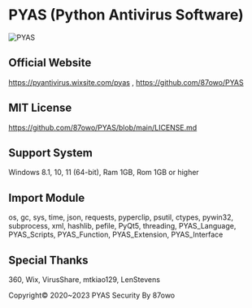 # PYAS (Python Antivirus Software)
![PYAS](https://github.com/87owo/PYAS/assets/85057800/46f46cf0-dbf3-4a33-b28d-234f610f1a07)

## Official Website
https://pyantivirus.wixsite.com/pyas , 
https://github.com/87owo/PYAS

## MIT License
https://github.com/87owo/PYAS/blob/main/LICENSE.md

## Support System
Windows 8.1, 10, 11 (64-bit), Ram 1GB, Rom 1GB or higher

## Import Module
os, gc, sys, time, json, requests, pyperclip, psutil, ctypes, pywin32, subprocess, xml, hashlib, pefile, PyQt5, threading, PYAS_Language, PYAS_Scripts, PYAS_Function, PYAS_Extension, PYAS_Interface

## Special Thanks
360, Wix, VirusShare, mtkiao129, LenStevens

Copyright© 2020~2023 PYAS Security By 87owo
